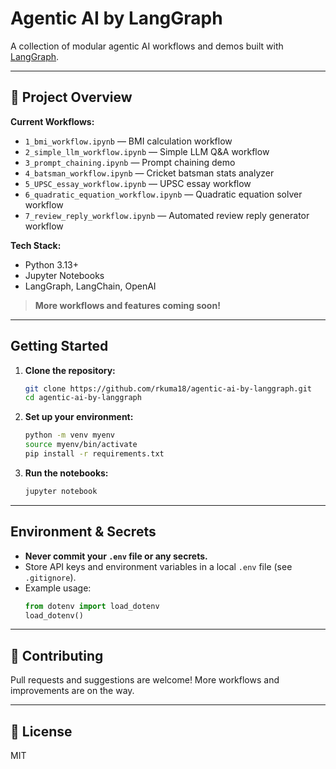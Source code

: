 # Agentic AI by LangGraph

A collection of modular agentic AI workflows and demos built with [LangGraph](https://github.com/langchain-ai/langgraph).

---

## 📂 Project Overview

**Current Workflows:**
- `1_bmi_workflow.ipynb` — BMI calculation workflow
- `2_simple_llm_workflow.ipynb` — Simple LLM Q&A workflow
- `3_prompt_chaining.ipynb` — Prompt chaining demo
- `4_batsman_workflow.ipynb` — Cricket batsman stats analyzer
- `5_UPSC_essay_workflow.ipynb` — UPSC essay workflow
- `6_quadratic_equation_workflow.ipynb` — Quadratic equation solver workflow
- `7_review_reply_workflow.ipynb` — Automated review reply generator workflow

**Tech Stack:**
- Python 3.13+
- Jupyter Notebooks
- LangGraph, LangChain, OpenAI

> **More workflows and features coming soon!**

---

## Getting Started

1. **Clone the repository:**
   ```bash
   git clone https://github.com/rkuma18/agentic-ai-by-langgraph.git
   cd agentic-ai-by-langgraph
   ```
2. **Set up your environment:**
   ```bash
   python -m venv myenv
   source myenv/bin/activate
   pip install -r requirements.txt
   ```
3. **Run the notebooks:**
   ```bash
   jupyter notebook
   ```

---

## Environment & Secrets
- **Never commit your `.env` file or any secrets.**
- Store API keys and environment variables in a local `.env` file (see `.gitignore`).
- Example usage:
  ```python
  from dotenv import load_dotenv
  load_dotenv()
  ```

---

## 📢 Contributing
Pull requests and suggestions are welcome! More workflows and improvements are on the way.

---

## 📄 License
MIT 
